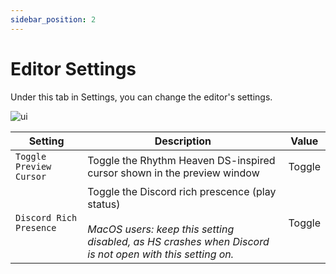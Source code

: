```yaml
---
sidebar_position: 2
---
```


# Editor Settings

Under this tab in Settings, you can change the editor's settings.

![ui](/img/docs/hsui/settings/editor.png)

|Setting|Description|Value|
|---|---|---|
|`Toggle Preview Cursor`|Toggle the Rhythm Heaven DS-inspired cursor shown in the preview window|Toggle|
|`Discord Rich Presence`|Toggle the Discord rich prescence (play status)<br></br><i>MacOS users: keep this setting disabled, as HS crashes when Discord is not open with this setting on.</i>|Toggle|
